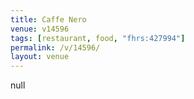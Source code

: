 ```yaml
---
title: Caffe Nero
venue: v14596
tags: [restaurant, food, "fhrs:427994"]
permalink: /v/14596/
layout: venue
---
```

null
